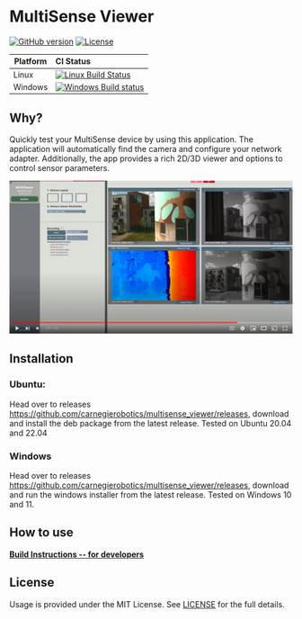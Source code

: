 # MultiSense Viewer

[![GitHub version](https://img.shields.io/badge/version-v1.0.0-blue.svg)](https://github.com/yilber/readme-boilerplate)
[![License](https://img.shields.io/github/license/yilber/readme-boilerplate.svg)](https://github.com/Yilber/readme-boilerplate/blob/master/LICENSE)
<!---
 [![Backers on Patreon](https://img.shields.io/badge/backer-Patreon-orange.svg)](https://www.patreon.com/yilber) [![Backers on Paypal](https://img.shields.io/badge/backer-Paypal-blue.svg)](https://www.paypal.me/Yilber) -->

| Platform | CI Status                                                                                                                                                         |
|----------|:------------------------------------------------------------------------------------------------------------------------------------------------------------------|
| Linux    | [![Linux Build Status](https://ci.appveyor.com/api/projects/status/abynv8xd75m26qo9/branch/master?svg=true)](https://ci.appveyor.com/project/ianfixes/arduino-ci) |
| Windows  | [![Windows Build status](https://ci.appveyor.com/api/projects/status/abynv8xd75m26qo9/branch/master?svg=true)](https://travis-ci.org/Arduino-CI/arduino_ci)       |

## Why?

Quickly test your MultiSense device by using this application. The application will automatically find the camera and
configure your network adapter. Additionally, the app provides a rich 2D/3D viewer and options to control sensor
parameters.

[![Video thumbnail](docs/viewer_image.png)](https://www.youtube.com/watch?v=xzlKH7Ss5LI)

## Installation

### Ubuntu:

Head over to releases https://github.com/carnegierobotics/multisense_viewer/releases, download and install the deb package from the
latest release. Tested on Ubuntu 20.04 and 22.04

### Windows

Head over to releases https://github.com/carnegierobotics/multisense_viewer/releases, download and run the windows installer from the
latest release. Tested on Windows 10 and 11.

## How to use

[**Build Instructions -- for developers**](https://github.com/carnegierobotics/multisense_viewer/blob/master/docs/BUILD.md)

## License

Usage is provided under the MIT License. See [LICENSE](https://github.com/M-Gjerde/MultiSense/blob/master/LICENSE) for
the full details.
